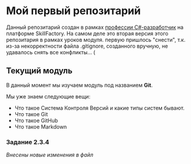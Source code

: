 # Мой первый репозитарий
Данный репозитарий создан в рамках [профессии C#-разработчик](https://skillfactory.ru/csharp) на платформе SkillFactory.
На самом деле это вторая версия этого репозитария в рамках уроков модуля. 
первую пришлось "снести", т.к. из-за некорректности файла .gitignore, созданного вручную, не удавалось снять все конфликты... (

## Текущий модуль
В данный момент мы изучаем модуль под названием **Git**.

Мы уже знаем следующие вещи:
* Что такое Система Контроля Версий и какие типы систем бывают.
* Что такое Git
* Что такое GitHub
* Что такое Markdown

### Задание 2.3.4
*Внесены новые изменения в файл*
